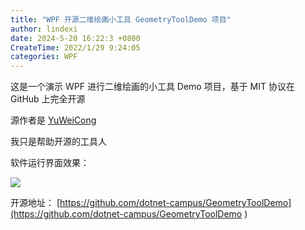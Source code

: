 ```yaml
---
title: "WPF 开源二维绘画小工具 GeometryToolDemo 项目"
author: lindexi
date: 2024-5-20 16:22:3 +0800
CreateTime: 2022/1/29 9:24:05
categories: WPF
---
```


这是一个演示 WPF 进行二维绘画的小工具 Demo 项目，基于 MIT 协议在 GitHub 上完全开源

<!--more-->


<!-- CreateTime:2022/1/29 9:24:05 -->

<!-- 发布 -->

源作者是 [YuWeiCong](https://github.com/YuWeiCong)

我只是帮助开源的工具人

软件运行界面效果：

<!-- ![](image/WPF 开源二维绘画小工具 GeometryToolDemo 项目/WPF 开源二维绘画小工具 GeometryToolDemo 项目0.png) -->
![](http://image.acmx.xyz/lindexi%2FREADME0.png)

开源地址： [https://github.com/dotnet-campus/GeometryToolDemo](https://github.com/dotnet-campus/GeometryToolDemo )

